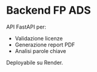# Backend FP ADS

API FastAPI per:
- Validazione licenze
- Generazione report PDF
- Analisi parole chiave

Deployabile su Render.